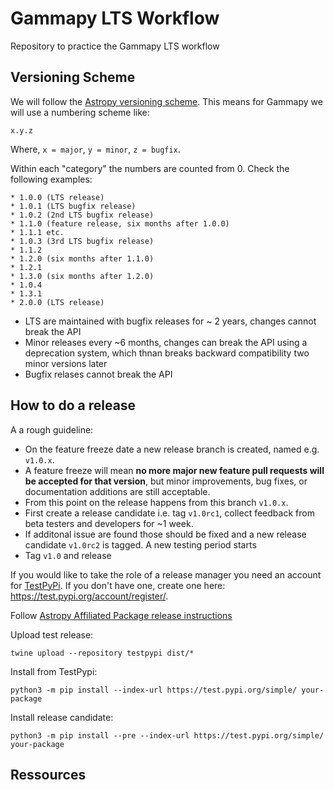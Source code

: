 # Gammapy LTS Workflow
Repository to practice the Gammapy LTS workflow

## Versioning Scheme
We will follow the [Astropy versioning scheme](https://github.com/astropy/astropy-APEs/blob/main/APE2.rst#version-numbering).
This means for Gammapy we will use a numbering scheme like:
```
x.y.z
```
Where, `x = major`, `y = minor`, `z = bugfix`.

Within each "category" the numbers are counted from 0. Check the following examples:

```
* 1.0.0 (LTS release)
* 1.0.1 (LTS bugfix release)
* 1.0.2 (2nd LTS bugfix release)
* 1.1.0 (feature release, six months after 1.0.0)
* 1.1.1 etc.
* 1.0.3 (3rd LTS bugfix release)
* 1.1.2
* 1.2.0 (six months after 1.1.0)
* 1.2.1
* 1.3.0 (six months after 1.2.0)
* 1.0.4
* 1.3.1
* 2.0.0 (LTS release)
```


- LTS are maintained with bugfix releases for ~ 2 years, changes cannot break the API
- Minor releases every ~6 months, changes can break the API using a deprecation system, which thnan breaks backward compatibility two minor versions later
- Bugfix relases cannot break the API




## How to do a release

A a rough guideline:
- On the feature freeze date a new release branch is created, named e.g. `v1.0.x`.
- A feature freeze will mean **no more major new feature pull requests will be accepted for that version**, but minor improvements, bug fixes, or documentation additions are still acceptable.
- From this point on the release happens from this branch `v1.0.x`. 
- First create a release candidate i.e. tag `v1.0rc1`, collect feedback from beta testers and developers for ~1 week.
- If additonal issue are found those should be fixed and a new release candidate `v1.0rc2` is tagged. A new testing period starts
- Tag `v1.0` and release

If you would like to take the role of a release manager you need an account for [TestPyPi](https://test.pypi.org). If you don't have one, create one here: https://test.pypi.org/account/register/. 

Follow [Astropy Affiliated Package release instructions](https://docs.astropy.org/en/latest/development/astropy-package-template.html)

Upload test release:
```
twine upload --repository testpypi dist/*
```

Install from TestPypi:
```
python3 -m pip install --index-url https://test.pypi.org/simple/ your-package
```

Install release candidate:
```
python3 -m pip install --pre --index-url https://test.pypi.org/simple/ your-package
```


## Ressources

